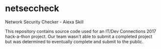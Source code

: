 # netseccheck
Network Security Checker - Alexa Skill

This repository contains source code used for an IT/Dev Connections 2017 hack-a-thon project.  Our team wasn't able to submit a completed project but was determined to eventually complete and submit to the public.

